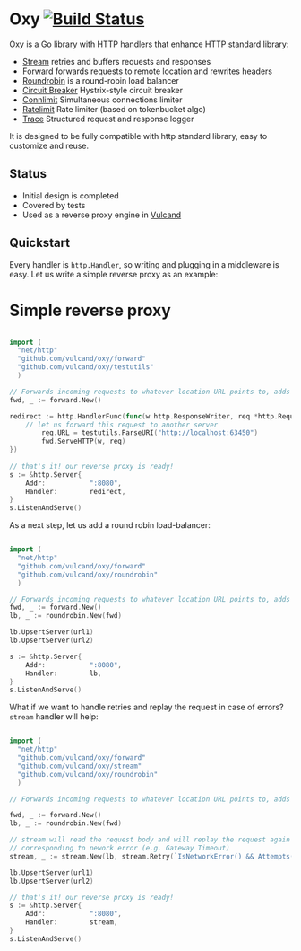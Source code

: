 Oxy [![Build Status](https://travis-ci.org/vulcand/oxy.svg?branch=master)](https://travis-ci.org/vulcand/oxy)
=====

Oxy is a Go library with HTTP handlers that enhance HTTP standard library:

* [Stream](http://godoc.org/github.com/vulcand/oxy/stream) retries and buffers requests and responses 
* [Forward](http://godoc.org/github.com/vulcand/oxy/forward) forwards requests to remote location and rewrites headers 
* [Roundrobin](http://godoc.org/github.com/vulcand/oxy/roundrobin) is a round-robin load balancer 
* [Circuit Breaker](http://godoc.org/github.com/vulcand/oxy/cbreaker) Hystrix-style circuit breaker
* [Connlimit](http://godoc.org/github.com/vulcand/oxy/connlimit) Simultaneous connections limiter
* [Ratelimit](http://godoc.org/github.com/vulcand/oxy/ratelimit) Rate limiter (based on tokenbucket algo)
* [Trace](http://godoc.org/github.com/vulcand/oxy/trace) Structured request and response logger

It is designed to be fully compatible with http standard library, easy to customize and reuse.

Status
------

* Initial design is completed
* Covered by tests
* Used as a reverse proxy engine in [Vulcand](https://github.com/vulcand/vulcand)

Quickstart
-----------

Every handler is ``http.Handler``, so writing and plugging in a middleware is easy. Let us write a simple reverse proxy as an example:

Simple reverse proxy
====================

```go

import (
  "net/http"
  "github.com/vulcand/oxy/forward"
  "github.com/vulcand/oxy/testutils"
  )

// Forwards incoming requests to whatever location URL points to, adds proper forwarding headers
fwd, _ := forward.New()

redirect := http.HandlerFunc(func(w http.ResponseWriter, req *http.Request) {
    // let us forward this request to another server
		req.URL = testutils.ParseURI("http://localhost:63450")
		fwd.ServeHTTP(w, req)
})
	
// that's it! our reverse proxy is ready!
s := &http.Server{
	Addr:           ":8080",
	Handler:        redirect,
}
s.ListenAndServe()
```

As a next step, let us add a round robin load-balancer:


```go

import (
  "net/http"
  "github.com/vulcand/oxy/forward"
  "github.com/vulcand/oxy/roundrobin"
  )

// Forwards incoming requests to whatever location URL points to, adds proper forwarding headers
fwd, _ := forward.New()
lb, _ := roundrobin.New(fwd)

lb.UpsertServer(url1)
lb.UpsertServer(url2)

s := &http.Server{
	Addr:           ":8080",
	Handler:        lb,
}
s.ListenAndServe()
```

What if we want to handle retries and replay the request in case of errors? `stream` handler will help:


```go

import (
  "net/http"
  "github.com/vulcand/oxy/forward"
  "github.com/vulcand/oxy/stream"
  "github.com/vulcand/oxy/roundrobin"
  )

// Forwards incoming requests to whatever location URL points to, adds proper forwarding headers

fwd, _ := forward.New()
lb, _ := roundrobin.New(fwd)

// stream will read the request body and will replay the request again in case if forward returned status
// corresponding to nework error (e.g. Gateway Timeout)
stream, _ := stream.New(lb, stream.Retry(`IsNetworkError() && Attempts() < 2`))

lb.UpsertServer(url1)
lb.UpsertServer(url2)

// that's it! our reverse proxy is ready!
s := &http.Server{
	Addr:           ":8080",
	Handler:        stream,
}
s.ListenAndServe()
```
